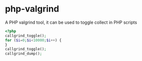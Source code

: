 php-valgrind
============

A PHP valgrind tool, it can be used to toggle collect in PHP scripts

```php
<?php
callgrind_toggle();
for ($i=0;$i<10000;$i++) {
}
callgrind_toggle();
callgrind_dump();
```
